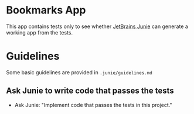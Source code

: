 # Bookmarks App

This app contains tests only to see whether [JetBrains Junie](https://www.jetbrains.com/junie/) can generate a working app from the tests.

# Guidelines
Some basic guidelines are provided in `.junie/guidelines.md`

## Ask Junie to write code that passes the tests
* Ask Junie: "Implement code that passes the tests in this project."